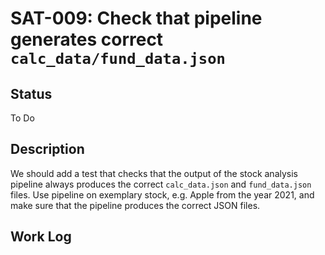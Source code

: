 # SAT-009: Check that pipeline generates correct `calc_data/fund_data.json`

## Status

To Do

## Description

We should add a test that checks that the output of the stock analysis pipeline
always produces the correct `calc_data.json` and `fund_data.json` files. Use
pipeline on exemplary stock, e.g. Apple from the year 2021, and make sure that
the pipeline produces the correct JSON files.

## Work Log
